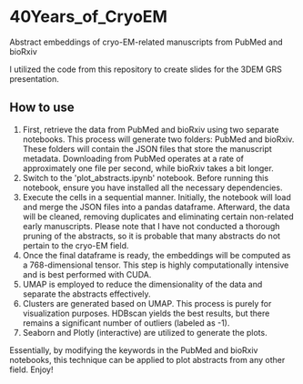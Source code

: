 # 40Years_of_CryoEM

Abstract embeddings of cryo-EM-related manuscripts from PubMed and bioRxiv

I utilized the code from this repository to create slides for the 3DEM GRS presentation.
## How to use

1. First, retrieve the data from PubMed and bioRxiv using two separate notebooks. This process will generate two folders: PubMed and bioRxiv. These folders will contain the JSON files that store the manuscript metadata. Downloading from PubMed operates at a rate of approximately one file per second, while bioRxiv takes a bit longer.
2. Switch to the 'plot_abstracts.ipynb' notebook. Before running this notebook, ensure you have installed all the necessary dependencies.
3. Execute the cells in a sequential manner. Initially, the notebook will load and merge the JSON files into a pandas dataframe. Afterward, the data will be cleaned, removing duplicates and eliminating certain non-related early manuscripts. Please note that I have not conducted a thorough pruning of the abstracts, so it is probable that many abstracts do not pertain to the cryo-EM field.
4. Once the final dataframe is ready, the embeddings will be computed as a 768-dimensional tensor. This step is highly computationally intensive and is best performed with CUDA.
5. UMAP is employed to reduce the dimensionality of the data and separate the abstracts effectively.
6. Clusters are generated based on UMAP. This process is purely for visualization purposes. HDBscan yields the best results, but there remains a significant number of outliers (labeled as -1).
7. Seaborn and Plotly (interactive) are utilized to generate the plots.

Essentially, by modifying the keywords in the PubMed and bioRxiv notebooks, this technique can be applied to plot abstracts from any other field. Enjoy!
